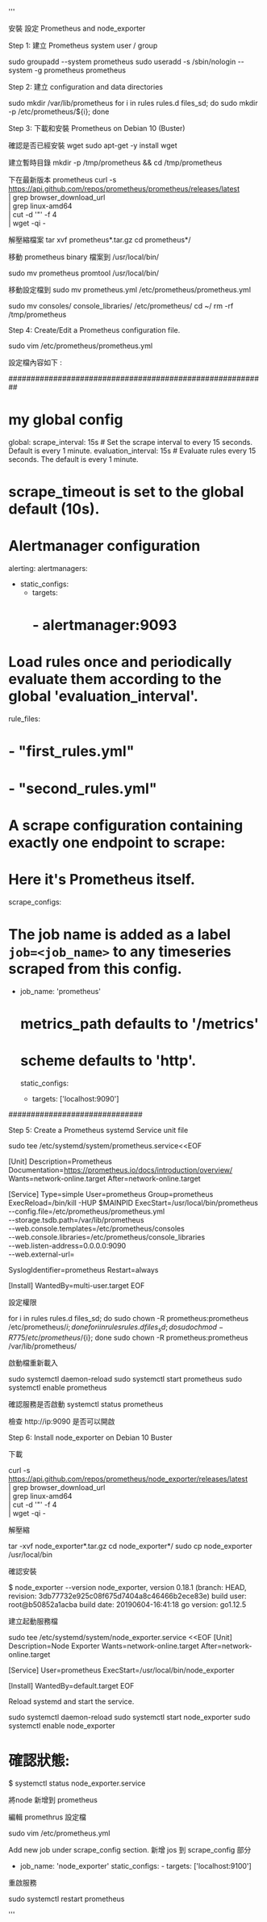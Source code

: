 '''

安裝 設定 Prometheus and node_exporter

Step 1: 建立 Prometheus system user / group

sudo groupadd --system prometheus
sudo useradd -s /sbin/nologin --system -g prometheus prometheus

Step 2: 建立 configuration and data directories


sudo mkdir /var/lib/prometheus
for i in rules rules.d files_sd; do sudo mkdir -p /etc/prometheus/${i}; done

Step 3: 下載和安裝 Prometheus on Debian 10 (Buster)

確認是否已經安裝 wget
sudo apt-get -y install wget

建立暫時目錄
mkdir -p /tmp/prometheus && cd /tmp/prometheus

下在最新版本 prometheus
curl -s https://api.github.com/repos/prometheus/prometheus/releases/latest \
  | grep browser_download_url \
  | grep linux-amd64 \
  | cut -d '"' -f 4 \
  | wget -qi -

解壓縮檔案
tar xvf prometheus*.tar.gz
cd prometheus*/

移動 prometheus binary 檔案到 /usr/local/bin/


sudo mv prometheus promtool /usr/local/bin/

移動設定檔到
sudo mv prometheus.yml  /etc/prometheus/prometheus.yml

sudo mv consoles/ console_libraries/ /etc/prometheus/
cd ~/
rm -rf /tmp/prometheus


Step 4: Create/Edit a Prometheus configuration file.


sudo vim /etc/prometheus/prometheus.yml

設定檔內容如下 :

##########################################################
# my global config
global:
  scrape_interval:     15s # Set the scrape interval to every 15 seconds. Default is every 1 minute.
  evaluation_interval: 15s # Evaluate rules every 15 seconds. The default is every 1 minute.
  # scrape_timeout is set to the global default (10s).

# Alertmanager configuration
alerting:
  alertmanagers:
  - static_configs:
    - targets:
      # - alertmanager:9093

# Load rules once and periodically evaluate them according to the global 'evaluation_interval'.
rule_files:
  # - "first_rules.yml"
  # - "second_rules.yml"

# A scrape configuration containing exactly one endpoint to scrape:
# Here it's Prometheus itself.
scrape_configs:
  # The job name is added as a label `job=<job_name>` to any timeseries scraped from this config.
  - job_name: 'prometheus'

    # metrics_path defaults to '/metrics'
    # scheme defaults to 'http'.

    static_configs:
    - targets: ['localhost:9090']

##############################

Step 5: Create a Prometheus systemd Service unit file

sudo tee /etc/systemd/system/prometheus.service<<EOF

[Unit]
Description=Prometheus
Documentation=https://prometheus.io/docs/introduction/overview/
Wants=network-online.target
After=network-online.target

[Service]
Type=simple
User=prometheus
Group=prometheus
ExecReload=/bin/kill -HUP $MAINPID
ExecStart=/usr/local/bin/prometheus \
  --config.file=/etc/prometheus/prometheus.yml \
  --storage.tsdb.path=/var/lib/prometheus \
  --web.console.templates=/etc/prometheus/consoles \
  --web.console.libraries=/etc/prometheus/console_libraries \
  --web.listen-address=0.0.0.0:9090 \
  --web.external-url=

SyslogIdentifier=prometheus
Restart=always

[Install]
WantedBy=multi-user.target
EOF

設定權限

for i in rules rules.d files_sd; do sudo chown -R prometheus:prometheus /etc/prometheus/${i}; done
for i in rules rules.d files_sd; do sudo chmod -R 775 /etc/prometheus/${i}; done
sudo chown -R prometheus:prometheus /var/lib/prometheus/

啟動檔重新載入

sudo systemctl daemon-reload
sudo systemctl start prometheus
sudo systemctl enable prometheus

確認服務是否啟動
systemctl status prometheus

檢查 http://ip:9090 是否可以開啟

Step 6: Install node_exporter on Debian 10 Buster

下載

curl -s https://api.github.com/repos/prometheus/node_exporter/releases/latest \
| grep browser_download_url \
| grep linux-amd64 \
| cut -d '"' -f 4 \
| wget -qi -


解壓縮

tar -xvf node_exporter*.tar.gz
cd  node_exporter*/
sudo cp node_exporter /usr/local/bin

確認安裝

$ node_exporter --version
node_exporter, version 0.18.1 (branch: HEAD, revision: 3db77732e925c08f675d7404a8c46466b2ece83e)
  build user:       root@b50852a1acba
  build date:       20190604-16:41:18
  go version:       go1.12.5

建立起動服務檔

sudo tee /etc/systemd/system/node_exporter.service <<EOF
[Unit]
Description=Node Exporter
Wants=network-online.target
After=network-online.target

[Service]
User=prometheus
ExecStart=/usr/local/bin/node_exporter

[Install]
WantedBy=default.target
EOF

Reload systemd and start the service.

sudo systemctl daemon-reload
sudo systemctl start node_exporter
sudo systemctl enable node_exporter

# 確認狀態:
$  systemctl status node_exporter.service 

將node 新增到 prometheus

編輯 promethrus 設定檔

sudo vim /etc/prometheus.yml

Add new job under scrape_config section.
新增 jos 到 scrape_config 部分

- job_name: 'node_exporter'
    static_configs:
      - targets: ['localhost:9100']

重啟服務

sudo systemctl restart prometheus

'''
